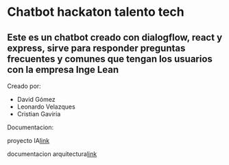 # Chatbot hackaton talento tech

## Este es un chatbot creado con dialogflow, react y express, sirve para responder preguntas frecuentes y comunes que tengan los usuarios con la empresa Inge Lean

Creado por: 
- David Gómez 
- Leonardo Velazques
- Cristian Gaviria

Documentacion:

proyecto IA[link](https://docs.google.com/document/d/1OJUpX-L9hDxR-GxILjVVgnhVrpxzLS1Ij1Pa_bhbYwk/edit?tab=t.0) 

documentacion arquitectura[link](https://docs.google.com/document/d/1BVCqF2ObNknh5CGOIMekmC5z8V1sKwjWxKzPS2-veeg/edit?tab=t.0#heading=h.2ve115hzmazi)
